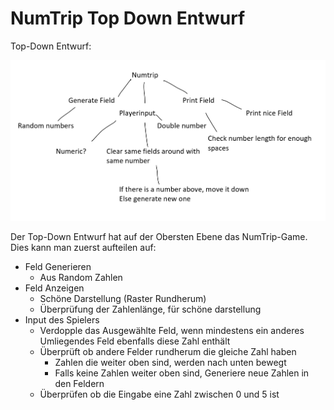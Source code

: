 # NumTrip Top Down Entwurf

Top-Down Entwurf:

![](./images/topdown.png)

Der Top-Down Entwurf hat auf der Obersten Ebene das NumTrip-Game. Dies kann man zuerst aufteilen auf:
+ Feld Generieren
    + Aus Random Zahlen
+ Feld Anzeigen
    + Schöne Darstellung (Raster Rundherum)
    + Überprüfung der Zahlenlänge, für schöne darstellung
+ Input des Spielers
    + Verdopple das Ausgewählte Feld, wenn mindestens ein anderes Umliegendes Feld ebenfalls diese Zahl enthält
    + Überprüft ob andere Felder rundherum die gleiche Zahl haben
        + Zahlen die weiter oben sind, werden nach unten bewegt
        + Falls keine Zahlen weiter oben sind, Generiere neue Zahlen in den Feldern
    + Überprüfen ob die Eingabe eine Zahl zwischen 0 und 5 ist
